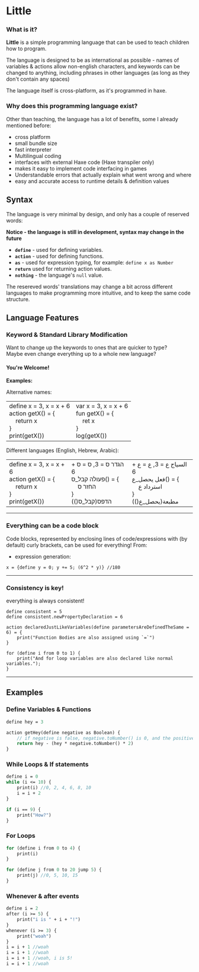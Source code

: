 # Little

### What is it?

**Little** is a simple programming language that can be used to teach children how to program.

The language is designed to be as international as possible - names of variables & actions allow non-english characters, and keywords can be changed to anything, including phrases in other languages (as long as they don't contain any spaces)

The language itself is cross-platform, as it's programmed in haxe.

### Why does this programming language exist?

Other than teaching, the language has a lot of benefits, some I already mentioned before:

 - cross platform
 - small bundle size
 - fast interpreter
 - Multilingual coding
 - interfaces with external Haxe code (Haxe transpiler only)
 - makes it easy to implement code interfacing in games
 - Understandable errors that actually explain what went wrong and where
 - easy and accurate access to runtime details & definition values

## Syntax

The language is very minimal by design, and only has a couple of reserved words:

**Notice - the language is still in development, syntax may change in the future**

 - **`define`** - used for defining variables.
 - **`action`** - used for defining functions.
 - **`as`** - used for expression typing, for example: `define x as Number`
 - **`return`** used for returning action values.
 - **`nothing`** - the language's `null` value.

The resereved words' translations may change a bit across different languages to make programming more intuitive, and to keep the same code structure.

## Language Features

### Keyword & Standard Library Modification

Want to change up the keywords to ones that are quicker to type?  
Maybe even change everything up to a whole new language?

#### You're Welcome!
**Examples:**

Alternative names:
<table>
    <tr>
        <td>
        define x = 3, x = x + 6<br>action getX() = {<br>&nbsp;&nbsp;&nbsp;&nbsp;return x<br>}<br>print(getX())
        </td>
        <td>
        var x = 3, x = x + 6<br>fun getX() = {<br>&nbsp;&nbsp;&nbsp;&nbsp;ret x<br>}<br>log(getX())
        </td>
    </tr>
</table>

Different languages (English, Hebrew, Arabic):
<table>
    <tr>
        <td>
        define x = 3, x = x + 6<br>action getX() = {<br>&nbsp;&nbsp;&nbsp;&nbsp;return x<br>}<br>print(getX())
        </td>
        <td>
        הגדר ס = 3, ס = ס + 6<br>פעולה קבל_ס() = {<br>&nbsp;&nbsp;&nbsp;&nbsp;החזר ס<br>}<br>הדפס(קבל_ס())
        </td>
        <td>
        السياج ع = 3, ع = ع + 6<br>فعل يحصل_ع() = {<br>&nbsp;&nbsp;&nbsp;&nbsp;استرداد ع<br>}<br>مطبعة(يحصل_ع())
        </td>
    </tr>
</table>

---

### Everything can be a code block

Code blocks, represented by enclosing lines of code/expressions with (by default) curly brackets, can be used for everything! From:
 - expression generation:
```
x = {define y = 0; y += 5; (6^2 * y)} //180
```

---

### Consistency is key!

everything is always consistent!
```
define consistent = 5
define consistent.newPropertyDeclaration = 6

action declaredJustLikeVariables(define parametersAreDefinedTheSame = 6) = {
    print("Function Bodies are also assigned using `=`")
}

for (define i from 0 to 1) {
    print("And for loop variables are also declared like normal variables.");
}
```
---

## Examples

### Define Variables & Functions
```hx
define hey = 3

action getHey(define negative as Boolean) {
    // if negative is false, negative.toNumber() is 0, and the positive is returned (hey - 0).
    return hey - (hey * negative.toNumber() * 2) 
}
```

### While Loops & If statements
```hx
define i = 0
while (i <= 10) {
    print(i) //0, 2, 4, 6, 8, 10
    i = i + 2
}

if (i == 9) {
    print("How?")
}
```

### For Loops
```hx
for (define i from 0 to 4) {
    print(i)
}

for (define j from 0 to 20 jump 5) {
    print(j) //0, 5, 10, 15
}
```

### Whenever & after events
```hx
define i = 2
after (i >= 5) {
    print("i is " + i + "!")
}
whenever (i >= 3) {
    print("woah")
}
i = i + 1 //woah
i = i + 1 //woah
i = i + 1 //woah, i is 5!
i = i + 1 //woah
```